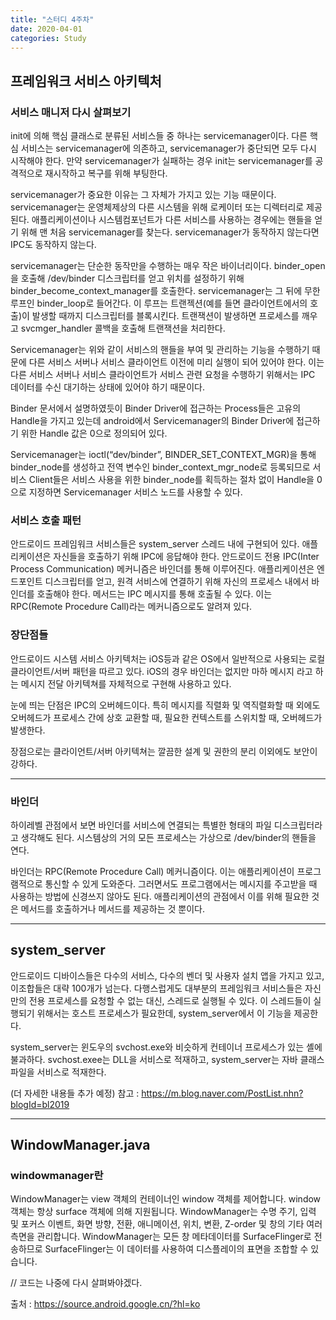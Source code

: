 ```yaml
---
title: "스터디 4주차"
date: 2020-04-01
categories: Study
---
```


## 프레임워크 서비스 아키텍처

### 서비스 매니저 다시 살펴보기

init에 의해 핵심 클래스로 분류된 서비스들 중 하나는 servicemanager이다.
다른 핵심 서비스는 servicemanager에 의존하고, servicemanager가 중단되면 모두 다시 시작해야 한다. 만약 servicemanager가 실패하는 경우 init는 servicemanager를 공격적으로 재시작하고 복구를 위해 부팅한다.

servicemanager가 중요한 이유는 그 자체가 가지고 있는 기능 때문이다.
servicemanager는 운영체제상의 다른 시스템을 위해 로케이터 또는 디렉터리로 제공된다. 애플리케이션이나 시스템컴포넌트가 다른 서비스를 사용하는 경우에는 핸들을 얻기 위해 맨 처음 servicemanager를 찾는다. servicemanager가 동작하지 않는다면 IPC도 동작하지 않는다.

servicemanager는 단순한 동작만을 수행하는 매우 작은 바이너리이다.
binder_open을 호출해 /dev/binder 디스크립터를 얻고 위치를 설정하기 위해
binder_become_context_manager를 호출한다.
servicemanager는 그 뒤에 무한 루프인 binder_loop로 들어간다.
이 루프는 트랜젝션(예를 들면 클라이언트에서의 호출)이 발생할 때까지 디스크립터를 블록시킨다. 트랜잭션이 발생하면 프로세스를 깨우고 svcmger_handler 콜백을 호출해 트랜잭션을 처리한다.

Servicemanager는 위와 같이 서비스의 핸들을 부여 및 관리하는 기능을 수행하기 때문에 다른 서비스 서버나 서비스 클라이언트 이전에 미리 실행이 되어 있어야 한다.
이는 다른 서비스 서버나 서비스 클라이언트가 서비스 관련 요청을 수행하기 위해서는 IPC 데이터를 수신 대기하는 상태에 있어야 하기 때문이다.

Binder 문서에서 설명하였듯이 Binder Driver에 접근하는 Process들은 고유의 Handle을 가지고 있는데 android에서 Servicemanager의 Binder Driver에 접근하기 위한 Handle 값은 0으로 정의되어 있다.

Servicemanager는 ioctl(“dev/binder”, BINDER_SET_CONTEXT_MGR)을 통해 binder_node를 생성하고 전역 변수인 binder_context_mgr_node로 등록되므로
서비스 Client들은 서비스 사용을 위한 binder_node를 획득하는 절차 없이 Handle을 0으로 지정하면 Servicemanager 서비스 노드를 사용할 수 있다.

### 서비스 호출 패턴

안드로이드 프레임워크 서비스들은 system_server 스레드 내에 구현되어 있다.
애플리케이션은 자신들을 호출하기 위해 IPC에 응답해야 한다.
안드로이드 전용 IPC(Inter Process Communication) 메커니즘은 바인더를 통해 이루어진다.
애플리케이션은 엔드포인트 디스크립터를 얻고, 원격 서비스에 연결하기 위해 자신의 프로세스 내에서 바인더를 호출해야 한다. 메서드는 IPC 메시지를 통해 호출될 수 있다. 이는 RPC(Remote Procedure Call)라는 메커니즘으로도 알려져 있다.

### 장단점들

안드로이드 시스템 서비스 아키텍처는 iOS등과 같은 OS에서 일반적으로 사용되는 로컬 클라이언트/서버 패턴을 따르고 있다. iOS의 경우 바인더는 없지만 마하 메시지 라고 하는 메시지 전달 아키텍쳐를 자체적으로 구현해 사용하고 있다.

눈에 띄는 단점은 IPC의 오버헤드이다. 특히 메시지를 직렬화 및 역직렬화할 때 외에도 오버헤드가 프로세스 간에 상호 교환할 때, 필요한 컨텍스트를 스위치할 때, 오버헤드가 발생한다.

장점으로는 클라이언트/서버 아키텍쳐는 깔끔한 설계 및 권한의 분리 이외에도 보안이 강하다.

_ _ _

### 바인더

하이레벨 관점에서 보면 바인더를 서비스에 연결되는 특별한 형태의 파일 디스크립터라고 생각해도 된다. 시스템상의 거의 모든 프로세스는 가상으로 /dev/binder의 핸들을 연다.

바인더는 RPC(Remote Procedure Call) 메커니즘이다. 이는 애플리케이션이 프로그램적으로 통신할 수 있게 도와준다. 그러면서도 프로그램에서는 메시지를 주고받을 때 사용하는 방법에 신경쓰지 않아도 된다. 애플리케이션의 관점에서 이를 위해 필요한 것은 메서드를 호출하거나 메서드를 제공하는 것 뿐이다.

_ _ _

## system_server

안드로이드 디바이스들은 다수의 서비스, 다수의 벤더 및 사용자 설치 앱을 가지고 있고, 이조합들은 대략 100개가 넘는다. 다행스럽게도 대부분의 프레임워크 서비스들은 자신만의 전용 프로세스를 요청할 수 없는 대신, 스레드로 실행될 수 있다. 이 스레드들이 실행되기 위해서는 호스트 프로세스가 필요한데, system_server에서 이 기능을 제공한다.

system_server는 윈도우의 svchost.exe와 비슷하게 컨테이너 프로세스가 있는 셸에 불과하다. svchost.exee는 DLL을 서비스로 적재하고, system_server는 자바 클래스 파일을 서비스로 적재한다.


(더 자세한 내용들 추가 예정)
참고 : https://m.blog.naver.com/PostList.nhn?blogId=bl2019

_ _ _

## WindowManager.java

### windowmanager란

WindowManager는 view 객체의 컨테이너인 window 객체를 제어합니다. window 객체는 항상 surface 객체에 의해 지원됩니다. WindowManager는 수명 주기, 입력 및 포커스 이벤트, 화면 방향, 전환, 애니메이션, 위치, 변환, Z-order 및 창의 기타 여러 측면을 관리합니다. WindowManager는 모든 창 메타데이터를 SurfaceFlinger로 전송하므로 SurfaceFlinger는 이 데이터를 사용하여 디스플레이의 표면을 조합할 수 있습니다.

// 코드는 나중에 다시 살펴봐야겠다.

출처 : https://source.android.google.cn/?hl=ko



